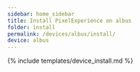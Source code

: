 ```yaml
---
sidebar: home_sidebar
title: Install PixelExperience on albus
folder: install
permalink: /devices/albus/install/
device: albus
---
```

{% include templates/device_install.md %}
